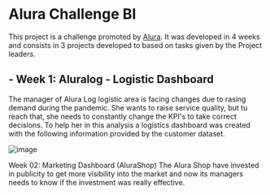 # Alura Challenge BI

This project is a challenge promoted by [Alura](www.alura.com.br). It was developed in 4 weeks and consists in 3 projects developed to based on tasks given by the Project leaders.

 ## - Week 1: Aluralog - Logistic Dashboard


The manager of Alura Log logistic area is facing changes due to rasing demand during the pandemic. She wants to raise service quality,  but tu reach that, she needs to constantly change the KPI's to take correct decisions. To help her in this analysis a logistics dashboard was created with the following information provided by the customer dataset.

![image](https://user-images.githubusercontent.com/16767484/178014870-9a5e5760-c048-434a-9d75-1d6175846da8.png)

Week 02: Marketing Dashboard (AluraShop)
The Alura Shop have invested in publicity to get more visibility into the market and now its managers needs to know if the investment was really effective.
